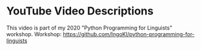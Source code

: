 # YouTube Video Descriptions

This video is part of my 2020 "Python Programming for Linguists" workshop.
Workshop: https://github.com/IngoKl/python-programming-for-linguists